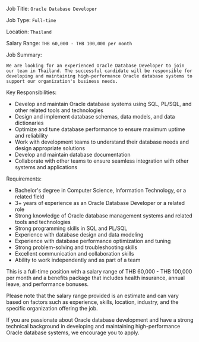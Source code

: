 Job Title: `Oracle Database Developer`

Job Type: `Full-time`

Location: `Thailand`

Salary Range: `THB 60,000 - THB 100,000 per month`

Job Summary:

`We are looking for an experienced Oracle Database Developer to join our team in Thailand. The successful candidate will be responsible for developing and maintaining high-performance Oracle database systems to support our organization's business needs.`

Key Responsibilities:

* Develop and maintain Oracle database systems using SQL, PL/SQL, and other related tools and technologies
* Design and implement database schemas, data models, and data dictionaries
* Optimize and tune database performance to ensure maximum uptime and reliability
* Work with development teams to understand their database needs and design appropriate solutions
* Develop and maintain database documentation
* Collaborate with other teams to ensure seamless integration with other systems and applications

Requirements:

* Bachelor's degree in Computer Science, Information Technology, or a related field
* 3+ years of experience as an Oracle Database Developer or a related role
* Strong knowledge of Oracle database management systems and related tools and technologies
* Strong programming skills in SQL and PL/SQL
* Experience with database design and data modeling
* Experience with database performance optimization and tuning
* Strong problem-solving and troubleshooting skills
* Excellent communication and collaboration skills
* Ability to work independently and as part of a team

This is a full-time position with a salary range of THB 60,000 - THB 100,000 per month and a benefits package that includes health insurance, annual leave, and performance bonuses.

Please note that the salary range provided is an estimate and can vary based on factors such as experience, skills, location, industry, and the specific organization offering the job.

If you are passionate about Oracle database development and have a strong technical background in developing and maintaining high-performance Oracle database systems, we encourage you to apply.